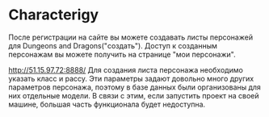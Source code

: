# Characterigy

После регистрации на сайте вы можете создавать листы персонажей для Dungeons and Dragons("создать"). Доступ к созданным персонажам вы можете получить на странице "мои персонажи".

http://51.15.97.72:8888/
Для создания листа персонажа необходимо указать класс и рассу. Эти параметры задают довольно много других параметров персонажа, поэтому в базе данных были организованы для них отдельные модели. В связи с этим, если запустить проект на своей машине, большая часть функционала будет недоступна.
